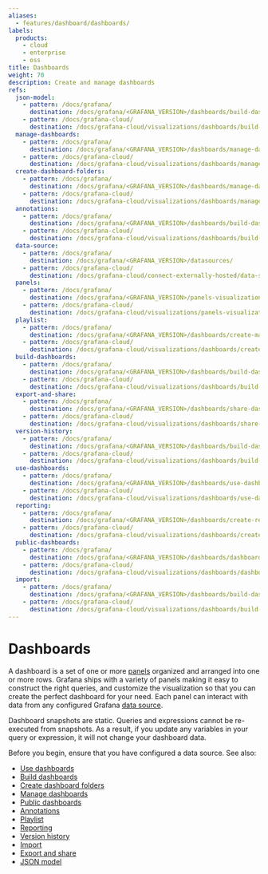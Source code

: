 ```yaml
---
aliases:
  - features/dashboard/dashboards/
labels:
  products:
    - cloud
    - enterprise
    - oss
title: Dashboards
weight: 70
description: Create and manage dashboards
refs:
  json-model:
    - pattern: /docs/grafana/
      destination: /docs/grafana/<GRAFANA_VERSION>/dashboards/build-dashboards/view-dashboard-json-model/
    - pattern: /docs/grafana-cloud/
      destination: /docs/grafana-cloud/visualizations/dashboards/build-dashboards/view-dashboard-json-model/
  manage-dashboards:
    - pattern: /docs/grafana/
      destination: /docs/grafana/<GRAFANA_VERSION>/dashboards/manage-dashboards/
    - pattern: /docs/grafana-cloud/
      destination: /docs/grafana-cloud/visualizations/dashboards/manage-dashboards/
  create-dashboard-folders:
    - pattern: /docs/grafana/
      destination: /docs/grafana/<GRAFANA_VERSION>/dashboards/manage-dashboards/#create-a-dashboard-folder
    - pattern: /docs/grafana-cloud/
      destination: /docs/grafana-cloud/visualizations/dashboards/manage-dashboards/#create-a-dashboard-folder
  annotations:
    - pattern: /docs/grafana/
      destination: /docs/grafana/<GRAFANA_VERSION>/dashboards/build-dashboards/annotate-visualizations/
    - pattern: /docs/grafana-cloud/
      destination: /docs/grafana-cloud/visualizations/dashboards/build-dashboards/annotate-visualizations/
  data-source:
    - pattern: /docs/grafana/
      destination: /docs/grafana/<GRAFANA_VERSION>/datasources/
    - pattern: /docs/grafana-cloud/
      destination: /docs/grafana-cloud/connect-externally-hosted/data-sources/
  panels:
    - pattern: /docs/grafana/
      destination: /docs/grafana/<GRAFANA_VERSION>/panels-visualizations/
    - pattern: /docs/grafana-cloud/
      destination: /docs/grafana-cloud/visualizations/panels-visualizations/
  playlist:
    - pattern: /docs/grafana/
      destination: /docs/grafana/<GRAFANA_VERSION>/dashboards/create-manage-playlists/
    - pattern: /docs/grafana-cloud/
      destination: /docs/grafana-cloud/visualizations/dashboards/create-manage-playlists/
  build-dashboards:
    - pattern: /docs/grafana/
      destination: /docs/grafana/<GRAFANA_VERSION>/dashboards/build-dashboards/
    - pattern: /docs/grafana-cloud/
      destination: /docs/grafana-cloud/visualizations/dashboards/build-dashboards/
  export-and-share:
    - pattern: /docs/grafana/
      destination: /docs/grafana/<GRAFANA_VERSION>/dashboards/share-dashboards-panels/
    - pattern: /docs/grafana-cloud/
      destination: /docs/grafana-cloud/visualizations/dashboards/share-dashboards-panels/
  version-history:
    - pattern: /docs/grafana/
      destination: /docs/grafana/<GRAFANA_VERSION>/dashboards/build-dashboards/manage-version-history/
    - pattern: /docs/grafana-cloud/
      destination: /docs/grafana-cloud/visualizations/dashboards/build-dashboards/manage-version-history/
  use-dashboards:
    - pattern: /docs/grafana/
      destination: /docs/grafana/<GRAFANA_VERSION>/dashboards/use-dashboards/
    - pattern: /docs/grafana-cloud/
      destination: /docs/grafana-cloud/visualizations/dashboards/use-dashboards/
  reporting:
    - pattern: /docs/grafana/
      destination: /docs/grafana/<GRAFANA_VERSION>/dashboards/create-reports/
    - pattern: /docs/grafana-cloud/
      destination: /docs/grafana-cloud/visualizations/dashboards/create-reports/
  public-dashboards:
    - pattern: /docs/grafana/
      destination: /docs/grafana/<GRAFANA_VERSION>/dashboards/dashboard-public/
    - pattern: /docs/grafana-cloud/
      destination: /docs/grafana-cloud/visualizations/dashboards/dashboard-public/
  import:
    - pattern: /docs/grafana/
      destination: /docs/grafana/<GRAFANA_VERSION>/dashboards/build-dashboards/import-dashboards/
    - pattern: /docs/grafana-cloud/
      destination: /docs/grafana-cloud/visualizations/dashboards/build-dashboards/import-dashboards/
---
```


# Dashboards

A dashboard is a set of one or more [panels](ref:panels) organized and arranged into one or more rows. Grafana ships with a variety of panels making it easy to construct the right queries, and customize the visualization so that you can create the perfect dashboard for your need. Each panel can interact with data from any configured Grafana [data source](ref:data-source).

Dashboard snapshots are static. Queries and expressions cannot be re-executed from snapshots. As a result, if you update any variables in your query or expression, it will not change your dashboard data.

Before you begin, ensure that you have configured a data source. See also:

- [Use dashboards](ref:use-dashboards)
- [Build dashboards](ref:build-dashboards)
- [Create dashboard folders](ref:create-dashboard-folders)
- [Manage dashboards](ref:manage-dashboards)
- [Public dashboards](ref:public-dashboards)
- [Annotations](ref:annotations)
- [Playlist](ref:playlist)
- [Reporting](ref:reporting)
- [Version history](ref:version-history)
- [Import](ref:import)
- [Export and share](ref:export-and-share)
- [JSON model](ref:json-model)

